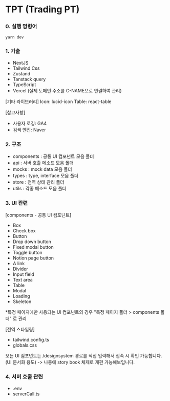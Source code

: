 # TPT (Trading PT)

### 0. 실행 명령어
```
yarn dev
```

### 1. 기술
- NextJS
- Tailwind Css
- Zustand 
- Tanstack query 
- TypeScript
- Vercel (실제 도메인 주소를 C-NAME으로 연결하여 관리)

[기타 라이브러리]
Icon: lucid-icon
Table: react-table

[참고사항]
- 사용자 로깅: GA4
- 검색 엔진: Naver 

### 2. 구조
- components : 공통 UI 컴포넌트 모음 폴더
- api : 서버 호출 메소드 모음 폴더
- mocks : mock data 모음 폴더
- types : type, interface 모음 폴더
- store : 전역 상태 관리 폴더
- utils : 각종 메소드 모음 폴더 

### 3. UI 관련 
[components - 공통 UI 컴포넌트]
- Box
- Check box
- Button
- Drop down button
- Fixed modal button 
- Toggle button 
- Notion page button 
- A link  
- Divider
- Input field
- Text area
- Table
- Modal
- Loading
- Skeleton

*특정 페이지에만 사용되는 UI 컴포넌트의 경우 "특정 페이지 폴더 > components 폴더" 로 관리 

[전역 스타일링]
- tailwind.config.ts
- globals.css

모든 UI 컴포넌트는 /designsystem 경로를 직접 입력해서 접속 시 확인 가능합니다. (UI 문서화 용도)
-> 나중에 story book 체제로 개편 가능해보입니다.

### 4. 서버 호출 관련 
- .env
- serverCall.ts



